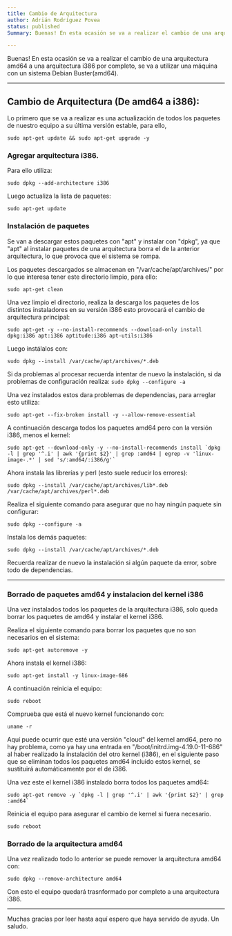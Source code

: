 ```yaml
---
title: Cambio de Arquitectura
author: Adrián Rodríguez Povea
status: published
Summary: Buenas! En esta ocasión se va a realizar el cambio de una arquitectura amd64 a una arquitectura i386

---
```


Buenas! En esta ocasión se va a realizar el cambio de una arquitectura amd64 a una arquitectura i386 por completo, se va a utilizar una máquina con un sistema Debian Buster(amd64).

***

## Cambio de Arquitectura (De amd64 a i386):

Lo primero que se va a realizar es una actualización de todos los paquetes de nuestro equipo a su última versión estable, para ello,

```
sudo apt-get update && sudo apt-get upgrade -y
```

### Agregar arquitectura i386.

Para ello utiliza:

```
sudo dpkg --add-architecture i386
```

Luego actualiza la lista de paquetes:

```
sudo apt-get update
```

### Instalación de paquetes

Se van a descargar estos paquetes con "apt" y instalar con "dpkg", ya que "apt" al instalar paquetes de una arquitectura borra el de la anterior arquitectura, lo que provoca que el sistema se rompa.

Los paquetes descargados se almacenan en "/var/cache/apt/archives/" por lo que interesa tener este directorio limpio, para ello:

```
sudo apt-get clean
```

Una vez limpio el directorio, realiza la descarga los paquetes de los distintos instaladores en su versión i386 esto provocará el cambio de arquitectura principal:

```
sudo apt-get -y --no-install-recommends --download-only install dpkg:i386 apt:i386 aptitude:i386 apt-utils:i386
```

Luego instálalos con:

```
sudo dpkg --install /var/cache/apt/archives/*.deb
```

Si da problemas al procesar recuerda intentar de nuevo la instalación, si da problemas de configuración realiza: `sudo dpkg --configure -a`


Una vez instalados estos dara problemas de dependencias, para arreglar esto utiliza:

```
sudo apt-get --fix-broken install -y --allow-remove-essential
```

A continuación descarga todos los paquetes amd64 pero con la versión i386, menos el kernel:

```
sudo apt-get --download-only -y --no-install-recommends install `dpkg -l | grep '^.i' | awk '{print $2}' | grep :amd64 | egrep -v 'linux-image-.*' | sed 's/:amd64/:i386/g'`
```

Ahora instala las librerías y perl (esto suele reducir los errores):

```
sudo dpkg --install /var/cache/apt/archives/lib*.deb /var/cache/apt/archives/perl*.deb
```

Realiza el siguiente comando para asegurar que no hay ningún paquete sin configurar: 

```
sudo dpkg --configure -a
```

Instala los demás paquetes:

```
sudo dpkg --install /var/cache/apt/archives/*.deb
```

Recuerda realizar de nuevo la instalación si algún paquete da error, sobre todo de dependencias.

***

### Borrado de paquetes amd64 y instalacion del kernel i386

Una vez instalados todos los paquetes de la arquitectura i386, solo queda borrar los paquetes de amd64 y instalar el kernel i386.

Realiza el siguiente comando para borrar los paquetes que no son necesarios en el sistema:

```
sudo apt-get autoremove -y
```

Ahora instala el kernel i386:

```
sudo apt-get install -y linux-image-686
```

A continuación reinicia el equipo:

```
sudo reboot
```

Comprueba que está el nuevo kernel funcionando con:

```
uname -r
```

Aquí puede ocurrir que esté una versión "cloud" del kernel amd64, pero no hay problema, como ya hay una entrada en "/boot/initrd.img-4.19.0-11-686" al haber realizado la instalación del otro kernel (i386), en el siguiente paso que se eliminan todos los paquetes amd64 incluido estos kernel, se sustituirá automáticamente por el de i386.

Una vez este el kernel i386 instalado borra todos los paquetes amd64:

```
sudo apt-get remove -y `dpkg -l | grep '^.i' | awk '{print $2}' | grep :amd64`
```

Reinicia el equipo para asegurar el cambio de kernel si fuera necesario.

```
sudo reboot
```

### Borrado de la arquitectura amd64

Una vez realizado todo lo anterior se puede remover la arquitectura amd64 con:

```
sudo dpkg --remove-architecture amd64
```

Con esto el equipo quedará trasnformado por completo a una arquitectura i386.

***

Muchas gracias por leer hasta aquí espero que haya servido de ayuda. Un saludo.